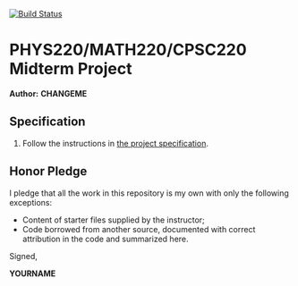 [![Build Status](https://travis-ci.com/chapman-phys220-2018f/midterm-FrankEntriken.svg?token=wgT1hqUDBXxkLQG6rayW&branch=master)](https://travis-ci.com/chapman-phys220-2018f/midterm-FrankEntriken)

# PHYS220/MATH220/CPSC220 Midterm Project

**Author:** **CHANGEME**

## Specification

1. Follow the instructions in [the project specification](phys220-2018f-midterm.pdf).

## Honor Pledge

I pledge that all the work in this repository is my own with only the following exceptions:

* Content of starter files supplied by the instructor;
* Code borrowed from another source, documented with correct attribution in the code and summarized here.

Signed,

**YOURNAME**
